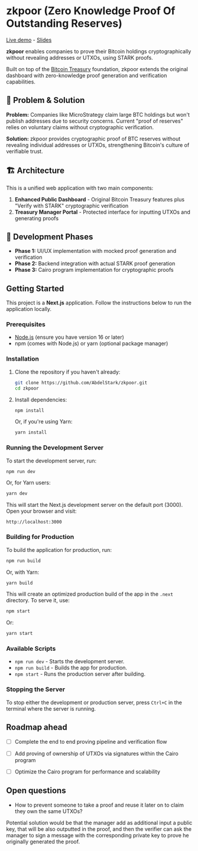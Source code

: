 # zkpoor (Zero Knowledge Proof Of Outstanding Reserves)

[Live demo](https://zkpoor.starkwarebitcoin.dev) - [Slides](https://zkpoor-slides.starkwarebitcoin.dev)

**zkpoor** enables companies to prove their Bitcoin holdings cryptographically without revealing addresses or UTXOs, using STARK proofs.

Built on top of the [Bitcoin Treasury](https://github.com/block/bitcoin-treasury) foundation, zkpoor extends the original dashboard with zero-knowledge proof generation and verification capabilities.

## 🎯 Problem & Solution

**Problem:** Companies like MicroStrategy claim large BTC holdings but won't publish addresses due to security concerns. Current "proof of reserves" relies on voluntary claims without cryptographic verification.

**Solution:** zkpoor provides cryptographic proof of BTC reserves without revealing individual addresses or UTXOs, strengthening Bitcoin's culture of verifiable trust.

## 🏗️ Architecture

This is a unified web application with two main components:

1. **Enhanced Public Dashboard** - Original Bitcoin Treasury features plus "Verify with STARK" cryptographic verification
2. **Treasury Manager Portal** - Protected interface for inputting UTXOs and generating proofs

## 🚀 Development Phases

- **Phase 1:** UI/UX implementation with mocked proof generation and verification
- **Phase 2:** Backend integration with actual STARK proof generation  
- **Phase 3:** Cairo program implementation for cryptographic proofs

## Getting Started

This project is a **Next.js** application. Follow the instructions below to run the application locally.

### Prerequisites

- [Node.js](https://nodejs.org/) (ensure you have version 16 or later)
- npm (comes with Node.js) or yarn (optional package manager)

### Installation

1. Clone the repository if you haven't already:

   ```bash
   git clone https://github.com/AbdelStark/zkpoor.git
   cd zkpoor
   ```

2. Install dependencies:
   ```bash
   npm install
   ```
   Or, if you're using Yarn:
   ```bash
   yarn install
   ```

### Running the Development Server

To start the development server, run:

```bash
npm run dev
```

Or, for Yarn users:

```bash
yarn dev
```

This will start the Next.js development server on the default port (3000). Open your browser and visit:

```
http://localhost:3000
```

### Building for Production

To build the application for production, run:

```bash
npm run build
```

Or, with Yarn:

```bash
yarn build
```

This will create an optimized production build of the app in the `.next` directory. To serve it, use:

```bash
npm start
```

Or:

```bash
yarn start
```

### Available Scripts

- `npm run dev` - Starts the development server.
- `npm run build` - Builds the app for production.
- `npm start` - Runs the production server after building.

### Stopping the Server

To stop either the development or production server, press `Ctrl+C` in the terminal where the server is running.

## Roadmap ahead

- [ ] Complete the end to end proving pipeline and verification flow
- [ ] Add proving of ownership of UTXOs via signatures within the Cairo program
- [ ] Optimize the Cairo program for performance and scalability
  

## Open questions

- How to prevent someone to take a proof and reuse it later on to claim they own the same UTXOs?

Potential solution would be that the manager add as additional input a public key, that will be also outputted in the proof, and then the verifier can ask the manager to sign a message with the corresponding private key to prove he originally generated the proof.